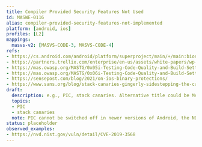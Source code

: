 ```yaml
---
title: Compiler Provided Security Features Not Used
id: MASWE-0116
alias: compiler-provided-security-features-not-implemented
platform: [android, ios]
profiles: [L2]
mappings:
  masvs-v2: [MASVS-CODE-3, MASVS-CODE-4]
refs:
- https://cs.android.com/android/platform/superproject/main/+/main:bionic/linker/linker_main.cpp;l=397?q=linker_main&ss=android%2Fplatform%2Fsuperproject%2Fmain
- https://partners.trellix.com/enterprise/en-us/assets/white-papers/wp-secure-coding-android-applications.pdf
- https://mas.owasp.org/MASTG/0x05i-Testing-Code-Quality-and-Build-Settings/#binary-protection-mechanisms
- https://mas.owasp.org/MASTG/0x06i-Testing-Code-Quality-and-Build-Settings/#binary-protection-mechanisms
- https://sensepost.com/blog/2021/on-ios-binary-protections/
- https://www.sans.org/blog/stack-canaries-gingerly-sidestepping-the-cage/
draft:
  description: e.g., PIC, stack canaries. Alternative title could be Memory Anti-Exploitation Mechanisms Not Implemented
  topics:
  - PIC
  - stack canaries
  note: PIC cannot be switched off in newer versions of Android, the NDK does not link against such libraries anymore [source](https://cs.android.com/android/platform/superproject/main/+/main:bionic/linker/linker_main.cpp;l=397?q=linker_main&ss=android%2Fplatform%2Fsuperproject%2Fmain). 
status: placeholder
observed_examples:
- https://nvd.nist.gov/vuln/detail/CVE-2019-3568
---
```


